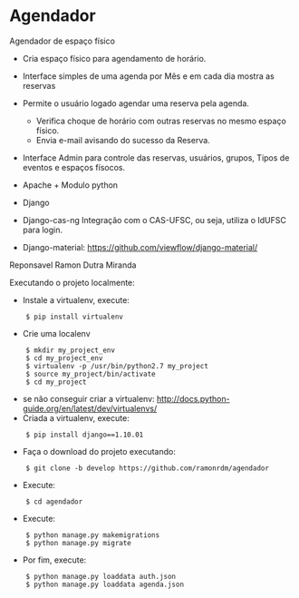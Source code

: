 Agendador
=========

Agendador de espaço físico

+ Cria espaço físico para agendamento de horário.
+ Interface simples de uma agenda por Mês e em cada dia mostra as reservas
+ Permite o usuário logado agendar uma reserva pela agenda.
    + Verifica choque de horário com outras reservas no mesmo espaço físico.
    + Envia e-mail avisando do sucesso da Reserva.
+ Interface Admin para controle das reservas, usuários, grupos, Tipos de eventos e espaços físocos.

 + Apache + Modulo python 
 + Django 
 + Django-cas-ng
     Integração com o CAS-UFSC, ou seja, utiliza o IdUFSC para login.
 + Django-material:
    https://github.com/viewflow/django-material/

Reponsavel Ramon Dutra Miranda

Executando o projeto localmente:
+ Instale a virtualenv, execute:
```
    $ pip install virtualenv
```
+ Crie uma localenv
```
    $ mkdir my_project_env
    $ cd my_project_env
    $ virtualenv -p /usr/bin/python2.7 my_project
    $ source my_project/bin/activate
    $ cd my_project
```
+ se não conseguir criar a virtualenv: http://docs.python-guide.org/en/latest/dev/virtualenvs/
+ Criada a virtualenv, execute:
```
    $ pip install django==1.10.01
```
+ Faça o download do projeto executando:
```
    $ git clone -b develop https://github.com/ramonrdm/agendador
```
+ Execute:
```
    $ cd agendador
```
+ Execute: 
```
    $ python manage.py makemigrations
    $ python manage.py migrate
```
+ Por fim, execute:
```
    $ python manage.py loaddata auth.json
    $ python manage.py loaddata agenda.json
```